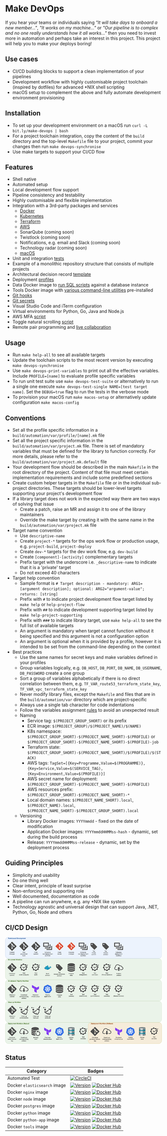 # Make DevOps

If you hear your teams or individuals saying _"It will take days to onboard a new member..."_, _"It works on my machine..."_ or _"Our pipeline is to complex and no one really understands how it all works..."_ then you need to invest more in automation and perhaps take an interest in this project. This project will help you to make your deploys boring!

## Use cases

- CI/CD building blocks to support a clean implementation of your pipelines
- Development workflow with highly customisable project toolchain (inspired by dotfiles) for advanced \*NIX shell scripting
- macOS setup to complement the above and fully automate development environment provisioning

## Installation

- To set up your development environment on a macOS run `curl -L bit.ly/make-devops | bash`
- For a project toolchain integration, copy the content of the `build` directory and the top-level `Makefile` file to your project, commit your changes then run `make devops-synchronise`
- Use make targets to support your CI/CD flow

## Features

- Shell native
- Automated setup
- Local development flow support
- Pipeline consistency and testability
- Highly customisable and flexible implementation
- Integration with a 3rd-party packages and services
  - [Docker](build/automation/lib/docker.mk)
  - [Kubernetes](build/automation/lib/k8s.mk)
  - [Terraform](build/automation/lib/terraform.mk)
  - [AWS](build/automation/lib/aws.mk)
  - SonarQube (coming soon)
  - Twistlock (coming soon)
  - Notifications, e.g. email and Slack (coming soon)
  - Technology radar (coming soon)
  - [macOS](build/automation/lib/macos.mk)
- Unit and integration [tests](build/automation/test)
- Example of a monolithic repository structure that consists of multiple projects
- Architectural decision record [template](documentation/adr/README.md)
- Deployment [profiles](build/automation/var/profile/README.md)
- Data Docker image to [run SQL scripts](build/docker/data/assets/sbin/entrypoint.sh) against a database instance
- Tools Docker image with [various command-line utilities](build/docker/tools/Dockerfile) pre-installed
- [Git hooks](build/automation/etc/githooks)
- [Git secrets](https://github.com/awslabs/git-secrets)
- Visual Studio Code and iTerm configuration
- Virtual environments for Python, Go, Java and Node.js
- AWS MFA [script](build/automation/bin/texas-mfa.py)
- Toggle natural scrolling [script](build/automation/bin/toggle-natural-scrolling)
- Remote pair programming and [live collaboration](https://marketplace.visualstudio.com/items?itemName=MS-vsliveshare.vsliveshare)

## Usage

- Run `make help-all` to see all available targets
- Update the toolchain scripts to the most recent version by executing `make devops-synchronise`
- Use `make devops-print-variables` to print out all the effective variables. Include `PROFILE=[name]` to evaluate profile specific variables
- To run unit test suite use `make devops-test-suite` or alternatively to run a single one execute `make devops-test-single NAME=[test target name]`. Set the `DEBUG=true` flag to run the tests in the verbose mode
- To provision your macOS run `make macos-setup` or alternatively update configuration `make macos-config`

## Conventions

- Set all the profile specific information in a `build/automation/var/profile/[name].mk` file
- Set all the project specific information in the `build/automation/var/project.mk` file. There is set of mandatory variables that must be defined for the library to function correctly. For more details, please refer to the `build/automation/var/project.mk.default` file
- Your development flow should be described in the main `Makefile` in the root directory of the project. Content of that file must meet certain implementation requirements and include some predefined sections
- Create custom helper targets in the `Makefile` file or in the individual sub-project directories. These targets should be lower-level targets supporting your project's development flow
- If a library target does not work in the expected way there are two ways of solving that issue
  - Create a patch, raise an MR and assign it to one of the library maintainers
  - Override the make target by creating it with the same name in the `build/automation/var/project.mk` file
- Target name convention
  - Use `descriptive-name`
  - Create `project-*` targets for the ops work flow or production usage, e.g. `project-build`, `project-deploy`
  - Create `dev-*` targets for the dev work flow, e.g. `dev-build`
  - Create `[component]-[activity]` complementary targets
  - Prefix target with the underscore i.e. `_descriptive-name` to indicate that it is a 'private' target
  - Do not exceed 40 characters
- Target help convention
  - Sample format is `# Target description - mandatory: ARG1=[argument description]; optional: ARG2="argument-value"; returns: [string]`
  - Prefix with `#` to indicate project development flow target listed by `make help` or `help-project-flow`
  - Prefix with `##` to indicate development supporting target listed by `make help-project-supporting`
  - Prefix with `###` to indicate library target, use `make help-all` to see the full list of available targets
  - An argument is mandatory when target cannot function without it being specified and this argument is not a configuration option
  - An argument is optional when it is provided by a profile, however it is intended to be set from the command-line depending on the context
- Best practices
  - Use the same names for secret keys and make variables defined in your profiles
  - Group variables logically, e.g. `DB_HOST`, `DB_PORT`, `DB_NAME`, `DB_USERNAME`, `DB_PASSWORD` create a one group
  - Sort a group of variables alphabetically if there is no direct correlation between them, e.g. `TF_VAR_route53_terraform_state_key`, `TF_VAR_vpc_terraform_state_key`
  - Never modify library files, except the `Makefile` and files that are in the `build/automation/var` directory which are project-specific
  - Always use a single tab character for code indentations
  - Follow the variables assignment [rules](https://www.gnu.org/software/make/manual/html_node/Flavors.html#Flavors) to avoid an unexpected result
  - Naming
    - Service tag: `$(PROJECT_GROUP_SHORT)` or its prefix
    - ECR image: `$(PROJECT_GROUP)/$(PROJECT_NAME)/$(NAME)`
    - K8s namespace: `$(PROJECT_GROUP_SHORT)-$(PROJECT_NAME_SHORT)-$(PROFILE)` or `$(PROJECT_GROUP_SHORT)-$(PROJECT_NAME_SHORT)-$(PROFILE)-job`
    - Terraform state: `$(PROJECT_GROUP_SHORT)-$(PROJECT_NAME_SHORT)/$(PROFILE)/$(STACK)`
    - AWS tags: `TagSet=[{Key=Programme,Value=$(PROGRAMME)},{Key=Service,Value=$(SERVICE_TAG),{Key=Environment,Value=$(PROFILE)}]`
    - AWS secret name for deployment: `$(PROJECT_GROUP_SHORT)-$(PROJECT_NAME_SHORT)-$(PROFILE)`
    - AWS resources prefix: `$(PROJECT_GROUP_SHORT)-$(PROJECT_NAME_SHORT)-*`
    - Local domain names: `$(PROJECT_NAME_SHORT).local`, `$(PROJECT_NAME).local`, `$(PROJECT_NAME_SHORT)-$(PROJECT_GROUP_SHORT).local`
  - Versioning
    - Library Docker images: `YYYYmmdd` - fixed on the date of modification
    - Application Docker images: `YYYYmmddHHMMss-hash` - dynamic, set during the build process
    - Release: `YYYYmmddHHMMss-release` - dynamic, set by the deployment process

## Guiding Principles

- Simplicity and usability
- Do one thing well
- Clear intent, principle of least surprise
- Non-enforcing and supporting role
- Well documented, documentation as code
- A pipeline can run anywhere, e.g. any \*NIX like system
- Technology agnostic and universal design that can support Java, .NET, Python, Go, Node and others

## CI/CD Design

![DevOps CI Diagram](documentation/DevOps_CI_Diagram.png)

## Status

| Category                     | Badges                                                                                                                                                                                                                                                              |
| ---------------------------- | ------------------------------------------------------------------------------------------------------------------------------------------------------------------------------------------------------------------------------------------------------------------- |
| Automated Test               | [![CircleCI](https://circleci.com/gh/nhsd-ddce/make-devops.svg?style=shield)](https://circleci.com/gh/nhsd-ddce/make-devops)                                                                                                                                        |
| Docker `elasticsearch` image | [![Version](https://images.microbadger.com/badges/version/nhsd/elasticsearch.svg)](http://microbadger.com/images/nhsd/elasticsearch)&nbsp;[![Docker Hub](https://img.shields.io/docker/pulls/nhsd/elasticsearch.svg)](https://hub.docker.com/r/nhsd/elasticsearch/) |
| Docker `nginx` image         | [![Version](https://images.microbadger.com/badges/version/nhsd/nginx.svg)](http://microbadger.com/images/nhsd/nginx)&nbsp;[![Docker Hub](https://img.shields.io/docker/pulls/nhsd/nginx.svg)](https://hub.docker.com/r/nhsd/nginx/)                                 |
| Docker `node` image          | [![Version](https://images.microbadger.com/badges/version/nhsd/node.svg)](http://microbadger.com/images/nhsd/node)&nbsp;[![Docker Hub](https://img.shields.io/docker/pulls/nhsd/node.svg)](https://hub.docker.com/r/nhsd/node/)                                     |
| Docker `postgres` image      | [![Version](https://images.microbadger.com/badges/version/nhsd/postgres.svg)](http://microbadger.com/images/nhsd/postgres)&nbsp;[![Docker Hub](https://img.shields.io/docker/pulls/nhsd/postgres.svg)](https://hub.docker.com/r/nhsd/postgres/)                     |
| Docker `python` image        | [![Version](https://images.microbadger.com/badges/version/nhsd/python.svg)](http://microbadger.com/images/nhsd/python)&nbsp;[![Docker Hub](https://img.shields.io/docker/pulls/nhsd/python.svg)](https://hub.docker.com/r/nhsd/python/)                             |
| Docker `python-app` image    | [![Version](https://images.microbadger.com/badges/version/nhsd/python-app.svg)](http://microbadger.com/images/nhsd/python-app)&nbsp;[![Docker Hub](https://img.shields.io/docker/pulls/nhsd/python-app.svg)](https://hub.docker.com/r/nhsd/python-app/)             |
| Docker `tools` image         | [![Version](https://images.microbadger.com/badges/version/nhsd/tools.svg)](http://microbadger.com/images/nhsd/tools)&nbsp;[![Docker Hub](https://img.shields.io/docker/pulls/nhsd/tools.svg)](https://hub.docker.com/r/nhsd/tools/)                                 |
